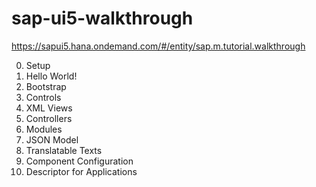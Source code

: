 # sap-ui5-walkthrough
https://sapui5.hana.ondemand.com/#/entity/sap.m.tutorial.walkthrough

0. Setup
1. Hello World!
2. Bootstrap
3. Controls
4. XML Views
5. Controllers
6. Modules
7. JSON Model
8. Translatable Texts 
9. Component Configuration
10. Descriptor for Applications